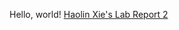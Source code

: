 Hello, world!
[Haolin Xie's Lab Report 2](https://Holdenxie.github.io/cse15l-lab-reports/LabRepor2.html)
